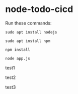 # node-todo-cicd

Run these commands:


`sudo apt install nodejs`


`sudo apt install npm`


`npm install`

`node app.js`

test1

test2

test3


